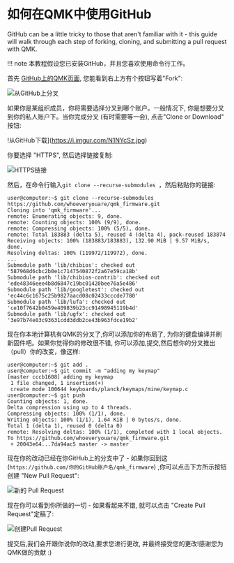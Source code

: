 # 如何在QMK中使用GitHub

GitHub can be a little tricky to those that aren't familiar with it - this guide will walk through each step of forking, cloning, and submitting a pull request with QMK.

!!! note
    本教程假设您已安装GitHub，并且您喜欢使用命令行工作。

首先 [GitHub上的QMK页面](https://github.com/qmk/qmk_firmware), 您能看到右上方有个按钮写着"Fork":

![从GitHub上分叉](https://i.imgur.com/8Toomz4.jpg)

如果你是某组织成员，你将需要选择分叉到哪个账户。一般情况下, 你是想要分叉到你的私人账户下。当你完成分叉 (有时需要等一会), 点击"Clone or Download" 按钮:

!从GitHub下载](https://i.imgur.com/N1NYcSz.jpg)

你要选择 "HTTPS", 然后选择链接复制:

![HTTPS链接](https://i.imgur.com/eGO0ohO.jpg)

然后，在命令行输入`git clone --recurse-submodules `，然后粘贴你的链接:

```
user@computer:~$ git clone --recurse-submodules https://github.com/whoeveryouare/qmk_firmware.git
Cloning into 'qmk_firmware'...
remote: Enumerating objects: 9, done.
remote: Counting objects: 100% (9/9), done.
remote: Compressing objects: 100% (5/5), done.
remote: Total 183883 (delta 5), reused 4 (delta 4), pack-reused 183874
Receiving objects: 100% (183883/183883), 132.90 MiB | 9.57 MiB/s, done.
Resolving deltas: 100% (119972/119972), done.
...
Submodule path 'lib/chibios': checked out '587968d6cbc2b0e1c7147540872f2a67e59ca18b'
Submodule path 'lib/chibios-contrib': checked out 'ede48346eee4b8d6847c19bc01420bee76a5e486'
Submodule path 'lib/googletest': checked out 'ec44c6c1675c25b9827aacd08c02433cccde7780'
Submodule path 'lib/lufa': checked out 'ce10f7642b0459e409839b23cc91498945119b4d'
Submodule path 'lib/ugfx': checked out '3e97b74e03c93631cdd3ddb2ce43b963fdce19b2'
```

现在你本地计算机有QMK的分叉了,你可以添加你的布局了, 为你的键盘编译并刷新固件吧。如果你觉得你的修改很不错, 你可以添加,提交,然后想你的分叉推出（pull）你的改变，像这样:

```
user@computer:~$ git add .
user@computer:~$ git commit -m "adding my keymap"
[master cccb1608] adding my keymap
 1 file changed, 1 insertion(+)
 create mode 100644 keyboards/planck/keymaps/mine/keymap.c
user@computer:~$ git push
Counting objects: 1, done.
Delta compression using up to 4 threads.
Compressing objects: 100% (1/1), done.
Writing objects: 100% (1/1), 1.64 KiB | 0 bytes/s, done.
Total 1 (delta 1), reused 0 (delta 0)
remote: Resolving deltas: 100% (1/1), completed with 1 local objects.
To https://github.com/whoeveryouare/qmk_firmware.git
 + 20043e64...7da94ac5 master -> master
```

现在你的改动已经在你GitHub上的分支中了 - 如果你回到这 (`https://github.com/你的GitHub账户名/qmk_firmware`) ,你可以点击下方所示按钮创建 "New Pull Request":

![新的 Pull Request](https://i.imgur.com/DxMHpJ8.jpg)

现在你可以看到你所做的一切 - 如果看起来不错, 就可以点击 "Create Pull Request"定稿了:

![创建Pull Request](https://i.imgur.com/Ojydlaj.jpg)

提交后,我们会开跟你说你的改动,要求您进行更改, 并最终接受您的更改!感谢您为QMK做的贡献 :)
